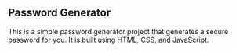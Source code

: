 ## Password Generator
This is a simple password generator project that generates a secure password for you. It is built using HTML, CSS, and JavaScript.
